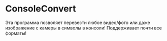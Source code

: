 # ConsoleConvert
Эта программа позволяет перевести любое видео/фото или даже изображение с камеры в символы в консоли! Поддерживает почти все форматы! 

